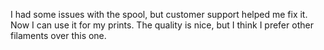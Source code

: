 I had some issues with the spool, but customer support helped me fix it. Now I can use it for my prints. The quality is nice, but I think I prefer other filaments over this one.
